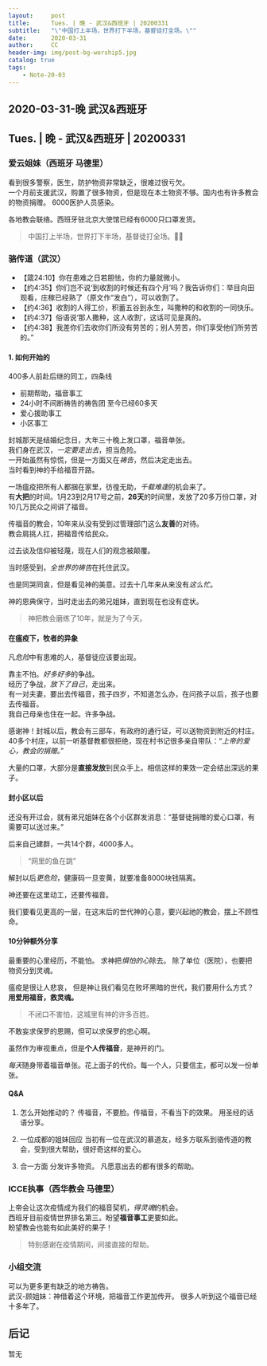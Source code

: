 ```yaml
---
layout:     post
title:      Tues. | 晚 - 武汉&西班牙 | 20200331
subtitle:   "\"中国打上半场，世界打下半场，基督徒打全场。\""
date:       2020-03-31
author:     CC
header-img: img/post-bg-worship5.jpg
catalog: true
tags:
    - Note-20-03
---
```


## 2020-03-31-晚 武汉&西班牙

## Tues. | 晚 - 武汉&西班牙 | 20200331

### 爱云姐妹（西班牙 马德里）

看到很多警察，医生，防护物资非常缺乏，很难过很亏欠。  
一个月前支援武汉，购置了很多物资，但是现在本土物资不够。国内也有许多教会的物资捐赠。
6000医护人员感染。  

各地教会联络。西班牙驻北京大使馆已经有6000只口罩发货。  

> 中国打上半场，世界打下半场，基督徒打全场。🙆‍♂️

### 骆传道（武汉）

- 【箴24:10】你在患难之日若胆怯，你的力量就微小。
- 【约4:35】你们岂不说‘到收割的时候还有四个月’吗？我告诉你们：举目向田观看，庄稼已经熟了（原文作“发白”），可以收割了。
- 【约4:36】收割的人得工价，积蓄五谷到永生，叫撒种的和收割的一同快乐。
- 【约4:37】俗语说‘那人撒种，这人收割’，这话可见是真的。
- 【约4:38】我差你们去收你们所没有劳苦的；别人劳苦，你们享受他们所劳苦的。”

#### 1. 如何开始的

400多人前赴后继的同工，四条线

- 前期帮助，福音事工
- 24小时不间断祷告的祷告团 至今已经60多天
- 爱心援助事工
- 小区事工

封城那天是结婚纪念日，大年三十晚上发口罩，福音单张。  
我们身在武汉，*一定要走出去*，担当危险。  
一开始虽然有惊慌，但是一方面又在*祷告*，然后决定走出去。  
当时看到神的手给福音开路。  

一场瘟疫把所有人都捆在家里，彷徨无助，*千载难逢*的机会来了。  
有**大把**的时间。1月23到2月17号之前，**26天**的时间里，发放了20多万份口罩，对10几万民众之间讲了福音。  

传福音的教会，10年来从没有受到过管理部门这么**友善**的对待。  
教会肩挑人扛，把福音传给民众。  

过去谈及信仰被轻蔑，现在人们的观念被颠覆。

当时感受到，*全世界的祷告*在托住武汉。

也是同哭同哀，但是看见神的美意。过去十几年来从来没有*这么忙*。

神的恩典保守，当时走出去的弟兄姐妹，直到现在也没有症状。

> 神把教会磨练了10年，就是为了今天。

#### 在瘟疫下，牧者的**异象**

凡*危险*中有患难的人，基督徒应该要出现。

靠主不怕。*好多好多*的争战。  
经历了争战，*放下了自己*，走出来。  
有一对夫妻，要出去传福音，孩子四岁，不知道怎么办，在问孩子以后，孩子也要去传福音。  
我自己母亲也住在一起。许多争战。  

感谢神！封城以后，教会有三部车，有政府的通行证，可以送物资到附近的村庄。  
40多个村庄，以前一听基督教都很拒绝，现在村书记很多亲自带队：“*上帝的爱心，教会的捐赠。*”  

大量的口罩，大部分是**直接发放**到民众手上。相信这样的果效一定会结出深远的果子。  

#### 封小区以后

还没有开过会，就有弟兄姐妹在各个小区群发消息：“基督徒捐赠的爱心口罩，有需要可以送过来。”

后来自己建群，一共14个群，4000多人。

> “网里的鱼在跳”

解封以后*更危险*，健康码一旦变黄，就要准备8000块钱隔离。

神还要在这里动工，还要传福音。

我们要看见更高的一层，在这末后的世代神的心意，要兴起祂的教会，摆上不顾性命。

#### 10分钟额外分享

最重要的心里经历，不能怕。
求神把*惧怕的心*除去。
除了单位（医院），也要把物资分到灵魂。

瘟疫是很让人悲哀，
但是神让我们看见在败坏黑暗的世代，我们要用什么方式？**用爱用福音，救灵魂。**

> 不闭口不害怕，这城里有神的许多百姓。

不敢妄求保罗的恩赐，但可以求保罗的忠心啊。

虽然作为审视重点，但是**个人传福音**，是神开的门。

*每天*随身带着福音单张。花上面子的代价。每一个人，只要信主，都可以发一份单张。

#### Q&A

1. 怎么开始推动的？
 传福音，不要脸。传福音，不看当下的效果。
 用圣经的话语分享。

2. 一位成都的姐妹回应
 当初有一位在武汉的慕道友，经多方联系到骆传道的教会，受到很大帮助，很好奇这样的爱心。

3. 合一方面
 分发许多物资。
 凡愿意出去的都有很多的帮助。

### ICCE执事（西华教会 马德里）

上帝会让这次疫情成为我们的福音契机，*得灵魂*的机会。  
西班牙目前疫情世界排名第三。盼望**福音事工**更要如此。  
盼望教会也能有如此美好的果子！  

> 特别感谢在疫情期间，间接直接的帮助。

### 小组交流

可以为更多更有缺乏的地方祷告。  
武汉-顾姐妹：神借着这个环境，把福音工作更加传开。
 很多人听到这个福音已经十多年了。

## 后记

暂无
